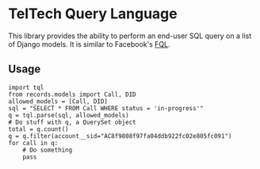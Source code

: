 TelTech Query Language
======================

This library provides the ability to perform an end-user SQL query on a list of Django models. It is similar to Facebook's [FQL](http://developers.facebook.com/docs/reference/fql/).

Usage
-----

    import tql
    from records.models import Call, DID
    allowed_models = [Call, DID]
    sql = "SELECT * FROM Call WHERE status = 'in-progress'"
    q = tql.parse(sql, allowed_models)
    # Do stuff with q, a QuerySet object
    total = q.count()
    q = q.filter(account__sid="AC8f9808f97fa04ddb922fc02e805fc091")
    for call in q:
        # Do something
        pass

